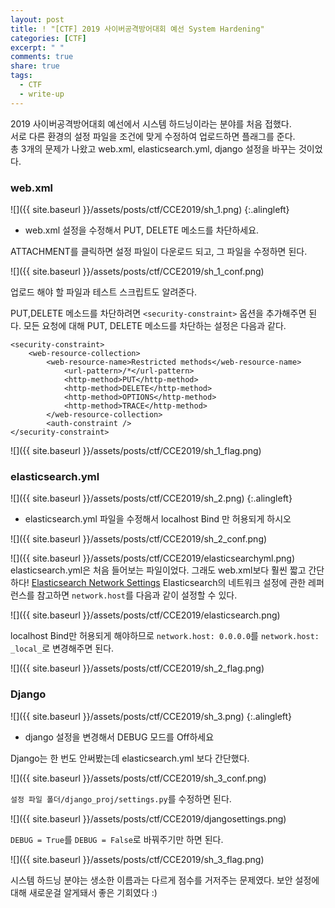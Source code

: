```yaml
---
layout: post
title: ! "[CTF] 2019 사이버공격방어대회 예선 System Hardening"
categories: [CTF]
excerpt: " "
comments: true
share: true
tags:
  - CTF
  - write-up
---
```


2019 사이버공격방어대회 예선에서 시스템 하드닝이라는 분야를 처음 접했다.<br>
서로 다른 환경의 설정 파일을 조건에 맞게 수정하여 업로드하면 플래그를 준다.<br>
총 3개의 문제가 나왔고 web.xml, elasticsearch.yml, django 설정을 바꾸는 것이었다.<br>

### web.xml

![]({{ site.baseurl }}/assets/posts/ctf/CCE2019/sh_1.png) {:.alingleft}

- web.xml 설정을 수정해서 PUT, DELETE 메소드를 차단하세요.

ATTACHMENT를 클릭하면 설정 파일이 다운로드 되고, 그 파일을 수정하면 된다.

![]({{ site.baseurl }}/assets/posts/ctf/CCE2019/sh_1_conf.png)

업로드 해야 할 파일과 테스트 스크립트도 알려준다.

PUT,DELETE 메소드를 차단하려면 `<security-constraint>` 옵션을 추가해주면 된다.
모든 요청에 대해 PUT, DELETE 메소드를 차단하는 설정은 다음과 같다.

```
<security-constraint>
	<web-resource-collection>
		<web-resource-name>Restricted methods</web-resource-name>
			<url-pattern>/*</url-pattern>
			<http-method>PUT</http-method>
			<http-method>DELETE</http-method>
			<http-method>OPTIONS</http-method>
			<http-method>TRACE</http-method>
		</web-resource-collection>
		<auth-constraint />
</security-constraint>
```

![]({{ site.baseurl }}/assets/posts/ctf/CCE2019/sh_1_flag.png)


### elasticsearch.yml

![]({{ site.baseurl }}/assets/posts/ctf/CCE2019/sh_2.png) {:.alingleft}

- elasticsearch.yml 파일을 수정해서 localhost Bind 만 허용되게 하시오

![]({{ site.baseurl }}/assets/posts/ctf/CCE2019/sh_2_conf.png)

![]({{ site.baseurl }}/assets/posts/ctf/CCE2019/elasticsearchyml.png)
elasticsearch.yml은 처음 들어보는 파일이었다.
그래도 web.xml보다 훨씬 짧고 간단하다!
[Elasticsearch Network Settings](https://www.elastic.co/guide/en/elasticsearch/reference/current/modules-network.html) Elasticsearch의 네트워크 설정에 관한 레퍼런스를 참고하면 `network.host`를 다음과 같이 설정할 수 있다.

![]({{ site.baseurl }}/assets/posts/ctf/CCE2019/elasticsearch.png)

localhost Bind만 허용되게 해야하므로
`network.host: 0.0.0.0`를 `network.host: _local_`로 변경해주면 된다.

![]({{ site.baseurl }}/assets/posts/ctf/CCE2019/sh_2_flag.png)


### Django

![]({{ site.baseurl }}/assets/posts/ctf/CCE2019/sh_3.png) {:.alingleft}

- django 설정을 변경해서 DEBUG 모드를 Off하세요

Django는 한 번도 안써봤는데 elasticsearch.yml 보다 간단했다.

![]({{ site.baseurl }}/assets/posts/ctf/CCE2019/sh_3_conf.png)

`설정 파일 폴더/django_proj/settings.py`를 수정하면 된다.

![]({{ site.baseurl }}/assets/posts/ctf/CCE2019/djangosettings.png)

`DEBUG = True`를 `DEBUG = False`로 바꿔주기만 하면 된다.

![]({{ site.baseurl }}/assets/posts/ctf/CCE2019/sh_3_flag.png)



시스템 하드닝 분야는 생소한 이름과는 다르게 점수를 거저주는 문제였다.
보안 설정에 대해 새로운걸 알게돼서 좋은 기회였다 :)
